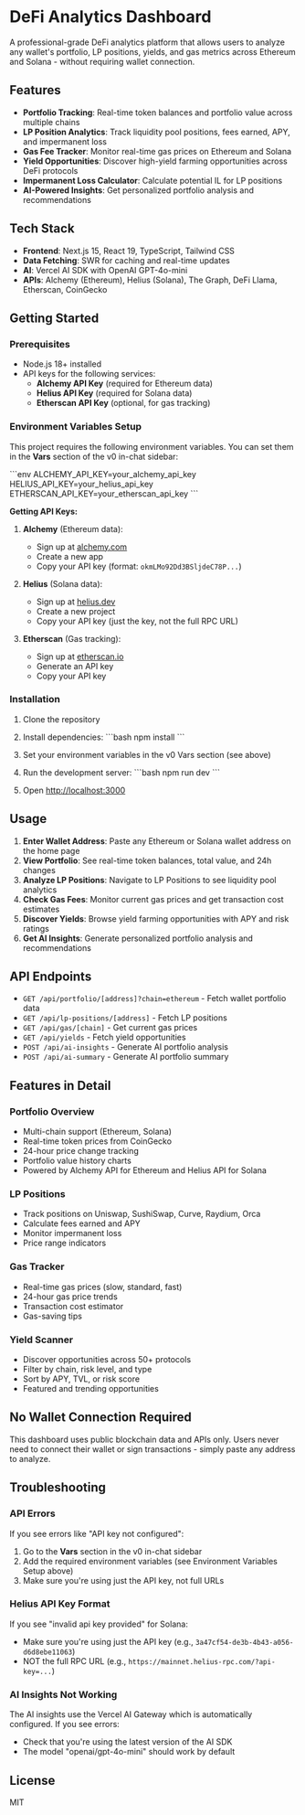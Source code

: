 # DeFi Analytics Dashboard

A professional-grade DeFi analytics platform that allows users to analyze any wallet's portfolio, LP positions, yields, and gas metrics across Ethereum and Solana - without requiring wallet connection.

## Features

- **Portfolio Tracking**: Real-time token balances and portfolio value across multiple chains
- **LP Position Analytics**: Track liquidity pool positions, fees earned, APY, and impermanent loss
- **Gas Fee Tracker**: Monitor real-time gas prices on Ethereum and Solana
- **Yield Opportunities**: Discover high-yield farming opportunities across DeFi protocols
- **Impermanent Loss Calculator**: Calculate potential IL for LP positions
- **AI-Powered Insights**: Get personalized portfolio analysis and recommendations

## Tech Stack

- **Frontend**: Next.js 15, React 19, TypeScript, Tailwind CSS
- **Data Fetching**: SWR for caching and real-time updates
- **AI**: Vercel AI SDK with OpenAI GPT-4o-mini
- **APIs**: Alchemy (Ethereum), Helius (Solana), The Graph, DeFi Llama, Etherscan, CoinGecko

## Getting Started

### Prerequisites

- Node.js 18+ installed
- API keys for the following services:
  - **Alchemy API Key** (required for Ethereum data)
  - **Helius API Key** (required for Solana data)
  - **Etherscan API Key** (optional, for gas tracking)

### Environment Variables Setup

This project requires the following environment variables. You can set them in the **Vars** section of the v0 in-chat sidebar:

\`\`\`env
ALCHEMY_API_KEY=your_alchemy_api_key
HELIUS_API_KEY=your_helius_api_key
ETHERSCAN_API_KEY=your_etherscan_api_key
\`\`\`

**Getting API Keys:**

1. **Alchemy** (Ethereum data):
   - Sign up at [alchemy.com](https://www.alchemy.com/)
   - Create a new app
   - Copy your API key (format: `okmLMo92Dd3BSljdeC78P...`)

2. **Helius** (Solana data):
   - Sign up at [helius.dev](https://www.helius.dev/)
   - Create a new project
   - Copy your API key (just the key, not the full RPC URL)

3. **Etherscan** (Gas tracking):
   - Sign up at [etherscan.io](https://etherscan.io/)
   - Generate an API key
   - Copy your API key

### Installation

1. Clone the repository
2. Install dependencies:
   \`\`\`bash
   npm install
   \`\`\`

3. Set your environment variables in the v0 Vars section (see above)

4. Run the development server:
   \`\`\`bash
   npm run dev
   \`\`\`

5. Open [http://localhost:3000](http://localhost:3000)

## Usage

1. **Enter Wallet Address**: Paste any Ethereum or Solana wallet address on the home page
2. **View Portfolio**: See real-time token balances, total value, and 24h changes
3. **Analyze LP Positions**: Navigate to LP Positions to see liquidity pool analytics
4. **Check Gas Fees**: Monitor current gas prices and get transaction cost estimates
5. **Discover Yields**: Browse yield farming opportunities with APY and risk ratings
6. **Get AI Insights**: Generate personalized portfolio analysis and recommendations

## API Endpoints

- `GET /api/portfolio/[address]?chain=ethereum` - Fetch wallet portfolio data
- `GET /api/lp-positions/[address]` - Fetch LP positions
- `GET /api/gas/[chain]` - Get current gas prices
- `GET /api/yields` - Fetch yield opportunities
- `POST /api/ai-insights` - Generate AI portfolio analysis
- `POST /api/ai-summary` - Generate AI portfolio summary

## Features in Detail

### Portfolio Overview
- Multi-chain support (Ethereum, Solana)
- Real-time token prices from CoinGecko
- 24-hour price change tracking
- Portfolio value history charts
- Powered by Alchemy API for Ethereum and Helius API for Solana

### LP Positions
- Track positions on Uniswap, SushiSwap, Curve, Raydium, Orca
- Calculate fees earned and APY
- Monitor impermanent loss
- Price range indicators

### Gas Tracker
- Real-time gas prices (slow, standard, fast)
- 24-hour gas price trends
- Transaction cost estimator
- Gas-saving tips

### Yield Scanner
- Discover opportunities across 50+ protocols
- Filter by chain, risk level, and type
- Sort by APY, TVL, or risk score
- Featured and trending opportunities

## No Wallet Connection Required

This dashboard uses public blockchain data and APIs only. Users never need to connect their wallet or sign transactions - simply paste any address to analyze.

## Troubleshooting

### API Errors

If you see errors like "API key not configured":
1. Go to the **Vars** section in the v0 in-chat sidebar
2. Add the required environment variables (see Environment Variables Setup above)
3. Make sure you're using just the API key, not full URLs

### Helius API Key Format

If you see "invalid api key provided" for Solana:
- Make sure you're using just the API key (e.g., `3a47cf54-de3b-4b43-a056-d6d8ebe11063`)
- NOT the full RPC URL (e.g., `https://mainnet.helius-rpc.com/?api-key=...`)

### AI Insights Not Working

The AI insights use the Vercel AI Gateway which is automatically configured. If you see errors:
- Check that you're using the latest version of the AI SDK
- The model "openai/gpt-4o-mini" should work by default

## License

MIT

